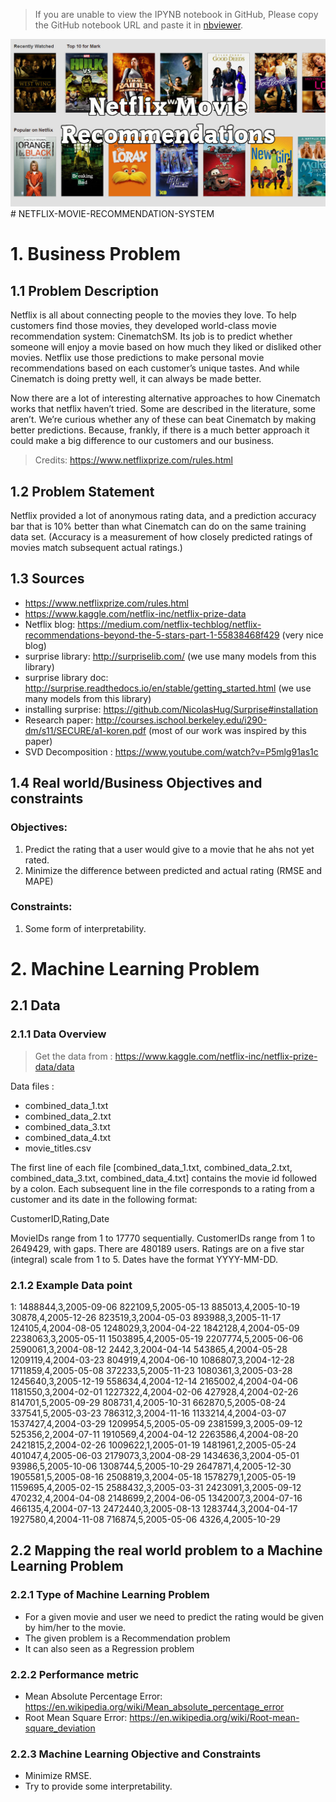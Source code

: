 >If you are unable to view the IPYNB notebook in GitHub, Please copy the GitHub notebook URL and paste it in [nbviewer](https://nbviewer.jupyter.org/).


<img src='images/netflix-q.jpg'>
# NETFLIX-MOVIE-RECOMMENDATION-SYSTEM

# 1. Business Problem 
## 1.1 Problem Description 
Netflix is all about connecting people to the movies they love. To help customers find those movies, they developed world-class movie recommendation system: CinematchSM. Its job is to predict whether someone will enjoy a movie based on how much they liked or disliked other movies. Netflix use those predictions to make personal movie recommendations based on each customer’s unique tastes. And while Cinematch is doing pretty well, it can always be made better.

Now there are a lot of interesting alternative approaches to how Cinematch works that netflix haven’t tried. Some are described in the literature, some aren’t. We’re curious whether any of these can beat Cinematch by making better predictions. Because, frankly, if there is a much better approach it could make a big difference to our customers and our business.

> Credits: https://www.netflixprize.com/rules.html

## 1.2 Problem Statement 
Netflix provided a lot of anonymous rating data, and a prediction accuracy bar that is 10% better than what Cinematch can do on the same training data set. (Accuracy is a measurement of how closely predicted ratings of movies match subsequent actual ratings.)

## 1.3 Sources 
- https://www.netflixprize.com/rules.html
- https://www.kaggle.com/netflix-inc/netflix-prize-data
- Netflix blog: https://medium.com/netflix-techblog/netflix-recommendations-beyond-the-5-stars-part-1-55838468f429 (very nice blog)
- surprise library: http://surpriselib.com/ (we use many models from this library)
- surprise library doc: http://surprise.readthedocs.io/en/stable/getting_started.html (we use many models from this library)
- installing surprise: https://github.com/NicolasHug/Surprise#installation
- Research paper: http://courses.ischool.berkeley.edu/i290-dm/s11/SECURE/a1-koren.pdf (most of our work was inspired by this paper)
- SVD Decomposition : https://www.youtube.com/watch?v=P5mlg91as1c
## 1.4 Real world/Business Objectives and constraints 
### Objectives:

1. Predict the rating that a user would give to a movie that he ahs not yet rated.
2. Minimize the difference between predicted and actual rating (RMSE and MAPE) 
### Constraints:

1. Some form of interpretability.
# 2. Machine Learning Problem 
## 2.1 Data 
### 2.1.1 Data Overview 
> Get the data from : https://www.kaggle.com/netflix-inc/netflix-prize-data/data

Data files :

- combined_data_1.txt
- combined_data_2.txt
- combined_data_3.txt
- combined_data_4.txt
- movie_titles.csv
  
The first line of each file [combined_data_1.txt, combined_data_2.txt, combined_data_3.txt, combined_data_4.txt] contains the movie id followed by a colon. Each subsequent line in the file corresponds to a rating from a customer and its date in the following format:

CustomerID,Rating,Date

MovieIDs range from 1 to 17770 sequentially.
CustomerIDs range from 1 to 2649429, with gaps. There are 480189 users.
Ratings are on a five star (integral) scale from 1 to 5.
Dates have the format YYYY-MM-DD.
### 2.1.2 Example Data point 
1:
1488844,3,2005-09-06
822109,5,2005-05-13
885013,4,2005-10-19
30878,4,2005-12-26
823519,3,2004-05-03
893988,3,2005-11-17
124105,4,2004-08-05
1248029,3,2004-04-22
1842128,4,2004-05-09
2238063,3,2005-05-11
1503895,4,2005-05-19
2207774,5,2005-06-06
2590061,3,2004-08-12
2442,3,2004-04-14
543865,4,2004-05-28
1209119,4,2004-03-23
804919,4,2004-06-10
1086807,3,2004-12-28
1711859,4,2005-05-08
372233,5,2005-11-23
1080361,3,2005-03-28
1245640,3,2005-12-19
558634,4,2004-12-14
2165002,4,2004-04-06
1181550,3,2004-02-01
1227322,4,2004-02-06
427928,4,2004-02-26
814701,5,2005-09-29
808731,4,2005-10-31
662870,5,2005-08-24
337541,5,2005-03-23
786312,3,2004-11-16
1133214,4,2004-03-07
1537427,4,2004-03-29
1209954,5,2005-05-09
2381599,3,2005-09-12
525356,2,2004-07-11
1910569,4,2004-04-12
2263586,4,2004-08-20
2421815,2,2004-02-26
1009622,1,2005-01-19
1481961,2,2005-05-24
401047,4,2005-06-03
2179073,3,2004-08-29
1434636,3,2004-05-01
93986,5,2005-10-06
1308744,5,2005-10-29
2647871,4,2005-12-30
1905581,5,2005-08-16
2508819,3,2004-05-18
1578279,1,2005-05-19
1159695,4,2005-02-15
2588432,3,2005-03-31
2423091,3,2005-09-12
470232,4,2004-04-08
2148699,2,2004-06-05
1342007,3,2004-07-16
466135,4,2004-07-13
2472440,3,2005-08-13
1283744,3,2004-04-17
1927580,4,2004-11-08
716874,5,2005-05-06
4326,4,2005-10-29
## 2.2 Mapping the real world problem to a Machine Learning Problem 
### 2.2.1 Type of Machine Learning Problem 
- For a given movie and user we need to predict the rating would be given by him/her to the movie. 
- The given problem is a Recommendation problem 
- It can also seen as a Regression problem 
### 2.2.2 Performance metric 
- Mean Absolute Percentage Error: https://en.wikipedia.org/wiki/Mean_absolute_percentage_error
- Root Mean Square Error: https://en.wikipedia.org/wiki/Root-mean-square_deviation
### 2.2.3 Machine Learning Objective and Constraints 
- Minimize RMSE.
- Try to provide some interpretability.